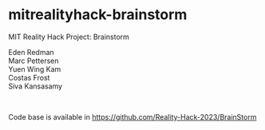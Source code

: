 # mitrealityhack-brainstorm
MIT Reality Hack Project: Brainstorm


Eden Redman <br />
Marc Pettersen <br />
Yuen Wing Kam <br />
Costas Frost <br />
Siva Kansasamy <br />


<br />

Code base is available in https://github.com/Reality-Hack-2023/BrainStorm

